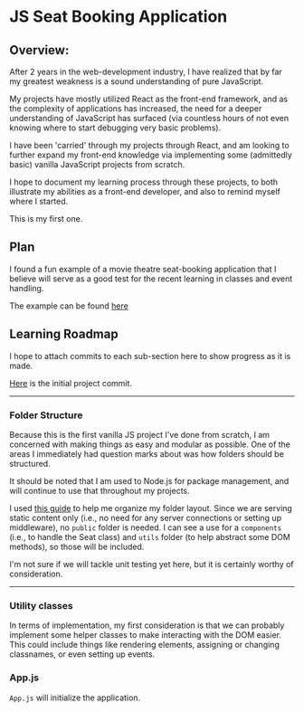 # JS Seat Booking Application

## Overview:

After 2 years in the web-development industry, I have realized that by far my greatest weakness is a sound understanding of pure JavaScript.

My projects have mostly utilized React as the front-end framework, and as the complexity of applications has increased, the need for a deeper understanding of JavaScript has surfaced (via countless hours of not even knowing where to start debugging very basic problems).

I have been 'carried' through my projects through React, and am looking to further expand my front-end knowledge via implementing some (admittedly basic) vanilla JavaScript projects from scratch.

I hope to document my learning process through these projects, to both illustrate my abilities as a front-end developer, and also to remind myself where I started.

This is my first one.

## Plan

I found a fun example of a movie theatre seat-booking application that I believe will serve as a good test for the recent learning in classes and event handling.

The example can be found [here](https://seatbookingapp.netlify.app/)

## Learning Roadmap

I hope to attach commits to each sub-section here to show progress as it is made.

[Here](https://github.com/selfcg/seat-booking/tree/83219247fe311a9af300375e82b2fa295d4f0fa3) is the initial project commit.

---

### Folder Structure

Because this is the first vanilla JS project I've done from scratch, I am concerned with making things as easy and modular as possible. One of the areas I immediately had question marks about was how folders should be structured.

It should be noted that I am used to Node.js for package management, and will continue to use that throughout my projects.

I used [this guide](https://blog.logrocket.com/node-js-project-architecture-best-practices/) to help me organize my folder layout. Since we are serving static content only (i.e., no need for any server connections or setting up middleware), no `public` folder is needed. I can see a use for a `components` (i.e., to handle the Seat class) and `utils` folder (to help abstract some DOM methods), so those will be included.

I'm not sure if we will tackle unit testing yet here, but it is certainly worthy of consideration.

---

### Utility classes

In terms of implementation, my first consideration is that we can probably implement some helper classes to make interacting with the DOM easier. This could include things like rendering elements, assigning or changing classnames, or even setting up events.

### App.js

`App.js` will initialize the application.
